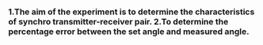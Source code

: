 ### 1.The aim of the experiment is to determine the characteristics of synchro transmitter-receiver pair. 2.To determine the percentage error between the set angle and measured angle.
